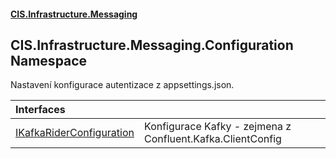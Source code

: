 #### [CIS.Infrastructure.Messaging](index.md 'index')

## CIS.Infrastructure.Messaging.Configuration Namespace

Nastavení konfigurace autentizace z appsettings.json.

| Interfaces | |
| :--- | :--- |
| [IKafkaRiderConfiguration](CIS.Infrastructure.Messaging.Configuration.IKafkaRiderConfiguration.md 'CIS.Infrastructure.Messaging.Configuration.IKafkaRiderConfiguration') | Konfigurace Kafky - zejmena z Confluent.Kafka.ClientConfig |
